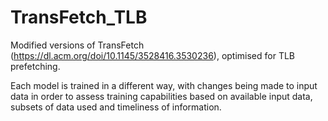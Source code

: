 # TransFetch_TLB

Modified versions of TransFetch (https://dl.acm.org/doi/10.1145/3528416.3530236), optimised for TLB prefetching.

Each model is trained in a different way, with changes being made to input data in order to assess training capabilities based on available input data, subsets of data used and timeliness of information.
